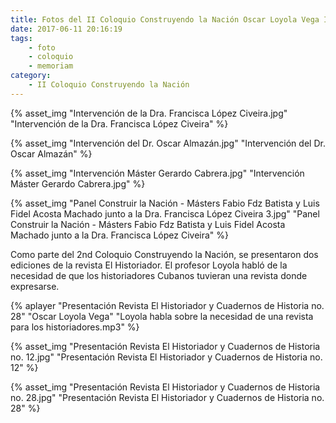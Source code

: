 ```yaml
---
title: Fotos del II Coloquio Construyendo la Nación Oscar Loyola Vega In Memoriam
date: 2017-06-11 20:16:19
tags:
    - foto
    - coloquio
    - memoriam
category:
    - II Coloquio Construyendo la Nación
---
```


{% asset_img "Intervención de la Dra. Francisca López Civeira.jpg" "Intervención de la Dra. Francisca López Civeira" %}

{% asset_img "Intervención del Dr. Oscar Almazán.jpg" "Intervención del Dr. Oscar Almazán" %}

{% asset_img "Intervención Máster Gerardo Cabrera.jpg" "Intervención Máster Gerardo Cabrera.jpg" %}

{% asset_img "Panel Construir la Nación - Másters Fabio Fdz Batista y Luis Fidel Acosta Machado junto a la Dra. Francisca López Civeira 3.jpg" "Panel Construir la Nación - Másters Fabio Fdz Batista y Luis Fidel Acosta Machado junto a la Dra. Francisca López Civeira" %}

Como parte del 2nd Coloquio Construyendo la Nación, se presentaron dos ediciones de la revista El Historiador. El profesor Loyola habló de la necesidad de que los historiadores Cubanos tuvieran una revista donde expresarse.

{% aplayer "Presentación Revista El Historiador y Cuadernos de Historia no. 28" "Oscar Loyola Vega" "Loyola habla sobre la necesidad de una revista para los historiadores.mp3" %}

{% asset_img "Presentación Revista El Historiador y Cuadernos de Historia no. 12.jpg" "Presentación Revista El Historiador y Cuadernos de Historia no. 12" %}

{% asset_img "Presentación Revista El Historiador y Cuadernos de Historia no. 28.jpg" "Presentación Revista El Historiador y Cuadernos de Historia no. 28" %}